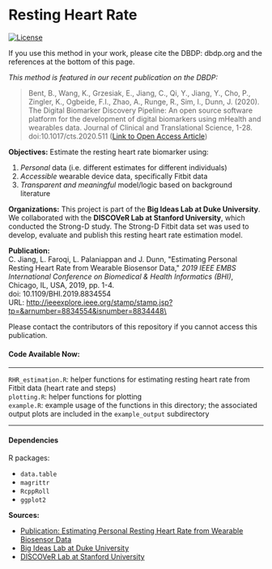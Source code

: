 # Resting Heart Rate

[![License](https://img.shields.io/badge/License-Apache%202.0-blue.svg)](https://opensource.org/licenses/Apache-2.0)

If you use this method in your work, please cite the DBDP: dbdp.org and the references at the bottom of this page.

*This method is featured in our recent publication on the DBDP:*
> Bent, B., Wang, K., Grzesiak, E., Jiang, C., Qi, Y., Jiang, Y., Cho, P., Zingler, K., Ogbeide, F.I., Zhao, A., Runge, R., Sim, I., Dunn, J. (2020). The Digital Biomarker      Discovery Pipeline: An open source software platform for the development of digital biomarkers using mHealth and wearables data. Journal of Clinical and Translational Science, 1-28. doi:10.1017/cts.2020.511 ([Link to Open Access Article](https://www.cambridge.org/core/journals/journal-of-clinical-and-translational-science/article/digital-biomarker-discovery-pipeline-an-open-source-software-platform-for-the-development-of-digital-biomarkers-using-mhealth-and-wearables-data/A6696CEF138247077B470F4800090E63))


**Objectives:** Estimate the resting heart rate biomarker using:
1. _Personal_ data (i.e. different estimates for different individuals)
2. _Accessible_ wearable device data, specifically Fitbit data
3. _Transparent and meaningful_ model/logic based on background literature

**Organizations:** This project is part of the **Big Ideas Lab at Duke University**. We collaborated with the **DISCOVeR Lab at Stanford University**, which conducted the Strong-D study. The Strong-D Fitbit data set was used to develop, evaluate and publish this resting heart rate estimation model.

**Publication:**\
C. Jiang, L. Faroqi, L. Palaniappan and J. Dunn, "Estimating Personal Resting Heart Rate from Wearable Biosensor Data," _2019 IEEE EMBS International Conference on Biomedical & Health Informatics (BHI)_, Chicago, IL, USA, 2019, pp. 1-4.\
doi: 10.1109/BHI.2019.8834554\
URL: http://ieeexplore.ieee.org/stamp/stamp.jsp?tp=&arnumber=8834554&isnumber=8834448\

Please contact the contributors of this repository if you cannot access this publication.

#### Code Available Now:
***
`RHR_estimation.R`: helper functions for estimating resting heart rate from Fitbit data (heart rate and steps)\
`plotting.R`: helper functions for plotting\
`example.R`: example usage of the functions in this directory; the associated output plots are included in the `example_output` subdirectory

***

#### Dependencies
R packages:
* `data.table`
* `magrittr`
* `RcppRoll`
* `ggplot2`

**Sources:**
* [Publication: Estimating Personal Resting Heart Rate from Wearable Biosensor Data](http://ieeexplore.ieee.org/stamp/stamp.jsp?tp=&arnumber=8834554&isnumber=8834448)
* [Big Ideas Lab at Duke University](http://dunn.pratt.duke.edu)
* [DISCOVeR Lab at Stanford University](http://med.stanford.edu/discover.html)
